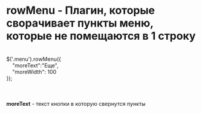 # rowMenu - Плагин, которые сворачивает пункты меню, которые не помещаются в 1 строку
<br>
$('.menu').rowMenu({<br>
&nbsp;&nbsp;&nbsp;&nbsp;"moreText":"Еще",<br>
&nbsp;&nbsp;&nbsp;&nbsp;"moreWidth": 100<br>
});
<br>
<br>
<br>
<br>
<b>moreText</b> - текст кнопки в которую свернутся пункты
